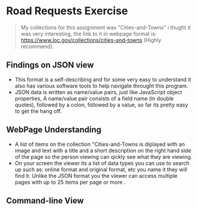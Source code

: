  # Road Requests Exercise
 

> My collections for this assignment  was "Cities-and-Towns" i thught it was very interesting, the link to it in webpage format is:
https://www.loc.gov/collections/cities-and-towns (Highly recommend).


## Findings on JSON view
* This format is a self-describing and for some very easy to understand it also has various software tools to help navigate throught this program.
* JSON data is written as name/value pairs, just like JavaScript object properties, A name/value pair consists of a field name (in double quotes), followed by a colon, followed by a value, so far its pretty easy to get the hang off.

  
## WebPage Understanding

* A list of items on the collection "Cities-and-Towns is diplayed with an image and text with a title and a short description on the right hand side of the page so the person viewing can qickly see what they are viewing.
* On your screen the viewer its a list of data types you can use to search up such as: online format and original format, etc you name it they will find it. Unlike the JSON format you the viewer can access multiple pages with up to 25 items per page or more .

## Command-line View




   
 
